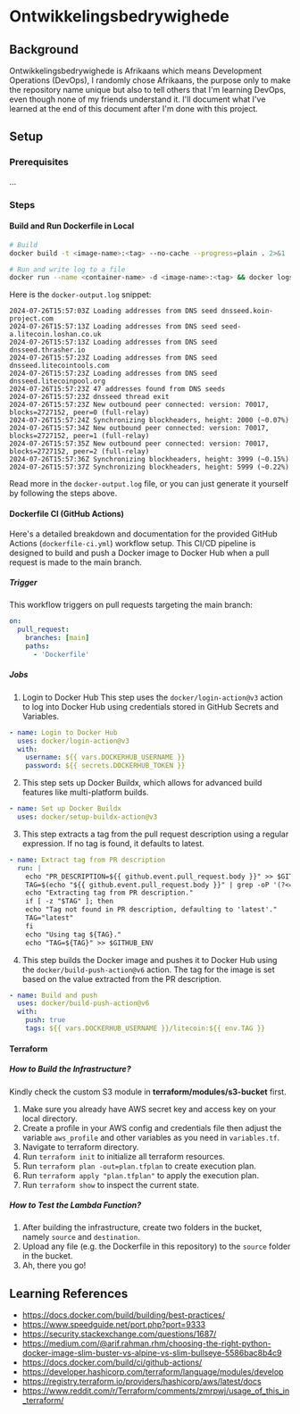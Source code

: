 # Ontwikkelingsbedrywighede

## Background
Ontwikkelingsbedrywighede is Afrikaans which means Development Operations (DevOps), I randomly chose Afrikaans, the purpose only to make the repository name unique but also to tell others that I'm learning DevOps, even though none of my friends understand it. I'll document what I've learned at the end of this document after I'm done with this project.

## Setup

### Prerequisites
...

### Steps
#### Build and Run Dockerfile in Local
```sh
# Build 
docker build -t <image-name>:<tag> --no-cache --progress=plain . 2>&1 | tee docker-build.log

# Run and write log to a file
docker run --name <container-name> -d <image-name>:<tag> && docker logs -f <container-name> > docker-output.log 2>&1
```
Here is the `docker-output.log` snippet:
```log
2024-07-26T15:57:03Z Loading addresses from DNS seed dnsseed.koin-project.com
2024-07-26T15:57:13Z Loading addresses from DNS seed seed-a.litecoin.loshan.co.uk
2024-07-26T15:57:13Z Loading addresses from DNS seed dnsseed.thrasher.io
2024-07-26T15:57:23Z Loading addresses from DNS seed dnsseed.litecointools.com
2024-07-26T15:57:23Z Loading addresses from DNS seed dnsseed.litecoinpool.org
2024-07-26T15:57:23Z 47 addresses found from DNS seeds
2024-07-26T15:57:23Z dnsseed thread exit
2024-07-26T15:57:23Z New outbound peer connected: version: 70017, blocks=2727152, peer=0 (full-relay)
2024-07-26T15:57:24Z Synchronizing blockheaders, height: 2000 (~0.07%)
2024-07-26T15:57:34Z New outbound peer connected: version: 70017, blocks=2727152, peer=1 (full-relay)
2024-07-26T15:57:35Z New outbound peer connected: version: 70017, blocks=2727152, peer=2 (full-relay)
2024-07-26T15:57:36Z Synchronizing blockheaders, height: 3999 (~0.15%)
2024-07-26T15:57:37Z Synchronizing blockheaders, height: 5999 (~0.22%)
```

Read more in the `docker-output.log` file, or you can just generate it yourself by following the steps above.

#### Dockerfile CI (GitHub Actions)
Here's a detailed breakdown and documentation for the provided GitHub Actions (`dockerfile-ci.yml`) workflow setup. This CI/CD pipeline is designed to build and push a Docker image to Docker Hub when a pull request is made to the main branch.

##### Trigger
This workflow triggers on pull requests targeting the main branch:
```yaml
on:
  pull_request:
    branches: [main]
    paths:
      - 'Dockerfile'
```
##### Jobs
1. Login to Docker Hub
This step uses the `docker/login-action@v3` action to log into Docker Hub using credentials stored in GitHub Secrets and Variables.
```yaml
- name: Login to Docker Hub
  uses: docker/login-action@v3
  with:
    username: ${{ vars.DOCKERHUB_USERNAME }}
    password: ${{ secrets.DOCKERHUB_TOKEN }}
```
2. This step sets up Docker Buildx, which allows for advanced build features like multi-platform builds.
```yaml
- name: Set up Docker Buildx
  uses: docker/setup-buildx-action@v3
```
3. This step extracts a tag from the pull request description using a regular expression. If no tag is found, it defaults to latest.

```yaml
- name: Extract tag from PR description
  run: |
    echo "PR_DESCRIPTION=${{ github.event.pull_request.body }}" >> $GITHUB_ENV
    TAG=$(echo "${{ github.event.pull_request.body }}" | grep -oP '(?<=Tag: )\S+')
    echo "Extracting tag from PR description."
    if [ -z "$TAG" ]; then
    echo "Tag not found in PR description, defaulting to 'latest'."
    TAG="latest"
    fi
    echo "Using tag ${TAG}."
    echo "TAG=${TAG}" >> $GITHUB_ENV
```
4. This step builds the Docker image and pushes it to Docker Hub using the `docker/build-push-action@v6` action. The tag for the image is set based on the value extracted from the PR description.
```yaml
- name: Build and push
  uses: docker/build-push-action@v6
  with:
    push: true
    tags: ${{ vars.DOCKERHUB_USERNAME }}/litecoin:${{ env.TAG }}
```

#### Terraform
##### How to Build the Infrastructure?
Kindly check the custom S3 module in **terraform/modules/s3-bucket** first.
1. Make sure you already have AWS secret key and access key on your local directory.
2. Create a profile in your AWS config and credentials file then adjust the variable `aws_profile` and other variables as you need in `variables.tf`.
3. Navigate to terraform directory.
4. Run `terraform init` to initialize all terraform resources.
5. Run `terraform plan -out=plan.tfplan` to create execution plan.
6. Run `terraform apply "plan.tfplan"` to apply the execution plan.
7. Run `terraform show` to inspect the current state.
##### How to Test the Lambda Function?
1. After building the infrastructure, create two folders in the bucket, namely `source` and `destination`.
2. Upload any file (e.g. the Dockerfile in this repository) to the `source` folder in the bucket.
3. Ah, there you go!


## Learning References
- https://docs.docker.com/build/building/best-practices/
- https://www.speedguide.net/port.php?port=9333
- https://security.stackexchange.com/questions/1687/
- https://medium.com/@arif.rahman.rhm/choosing-the-right-python-docker-image-slim-buster-vs-alpine-vs-slim-bullseye-5586bac8b4c9
- https://docs.docker.com/build/ci/github-actions/
- https://developer.hashicorp.com/terraform/language/modules/develop
- https://registry.terraform.io/providers/hashicorp/aws/latest/docs
- https://www.reddit.com/r/Terraform/comments/zmrpwj/usage_of_this_in_terraform/

